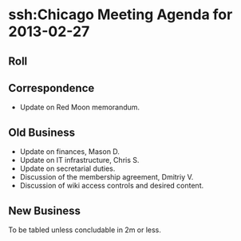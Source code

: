 # ssh:Chicago Meeting Agenda for 2013-02-27 #

## Roll ##

## Correspondence ##
 * Update on Red Moon memorandum.

## Old Business ##
 * Update on finances, Mason D.
 * Update on IT infrastructure, Chris S.
 * Update on secretarial duties.
 * Discussion of the membership agreement, Dmitriy V.
 * Discussion of wiki access controls and desired content.

## New Business ##
To be tabled unless concludable in 2m or less.
